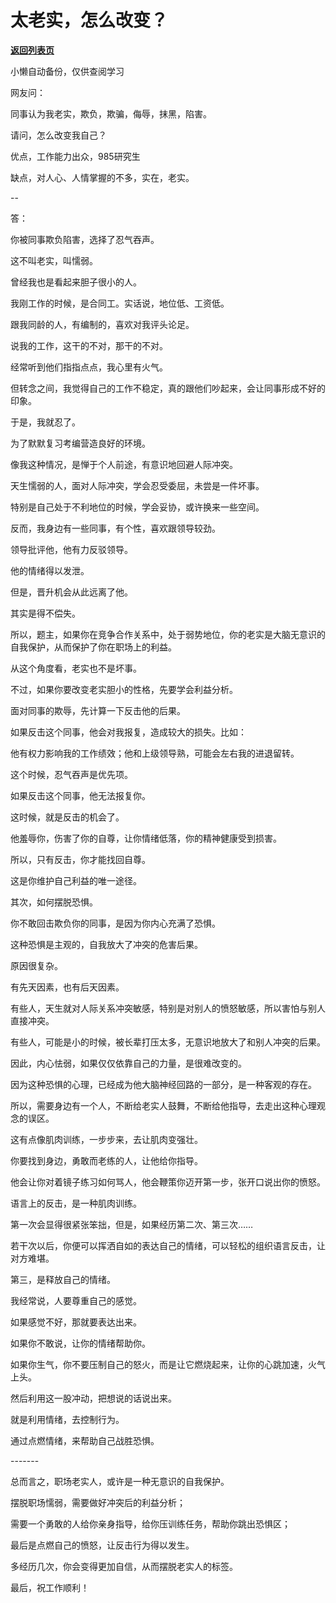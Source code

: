 # 太老实，怎么改变？

[**返回列表页**](/gzh/费曼的小茶馆)

小懒自动备份，仅供查阅学习

网友问：

同事认为我老实，欺负，欺骗，侮辱，抹黑，陷害。

请问，怎么改变我自己？

优点，工作能力出众，985研究生

缺点，对人心、人情掌握的不多，实在，老实。

\--  

答：

你被同事欺负陷害，选择了忍气吞声。

这不叫老实，叫懦弱。

曾经我也是看起来胆子很小的人。

我刚工作的时候，是合同工。实话说，地位低、工资低。

跟我同龄的人，有编制的，喜欢对我评头论足。

说我的工作，这干的不对，那干的不对。

经常听到他们指指点点，我心里有火气。

但转念之间，我觉得自己的工作不稳定，真的跟他们吵起来，会让同事形成不好的印象。

于是，我就忍了。

为了默默复习考编营造良好的环境。

像我这种情况，是惮于个人前途，有意识地回避人际冲突。

天生懦弱的人，面对人际冲突，学会忍受委屈，未尝是一件坏事。

特别是自己处于不利地位的时候，学会妥协，或许换来一些空间。

反而，我身边有一些同事，有个性，喜欢跟领导较劲。

领导批评他，他有力反驳领导。

他的情绪得以发泄。

但是，晋升机会从此远离了他。

其实是得不偿失。

所以，题主，如果你在竞争合作关系中，处于弱势地位，你的老实是大脑无意识的自我保护，从而保护了你在职场上的利益。

从这个角度看，老实也不是坏事。

不过，如果你要改变老实胆小的性格，先要学会利益分析。

面对同事的欺辱，先计算一下反击他的后果。

如果反击这个同事，他会对我报复，造成较大的损失。比如：

他有权力影响我的工作绩效；他和上级领导熟，可能会左右我的进退留转。

这个时候，忍气吞声是优先项。

如果反击这个同事，他无法报复你。

这时候，就是反击的机会了。

他羞辱你，伤害了你的自尊，让你情绪低落，你的精神健康受到损害。

所以，只有反击，你才能找回自尊。

这是你维护自己利益的唯一途径。

其次，如何摆脱恐惧。

你不敢回击欺负你的同事，是因为你内心充满了恐惧。

这种恐惧是主观的，自我放大了冲突的危害后果。

原因很复杂。

有先天因素，也有后天因素。

有些人，天生就对人际关系冲突敏感，特别是对别人的愤怒敏感，所以害怕与别人直接冲突。

有些人，可能是小的时候，被长辈打压太多，无意识地放大了和别人冲突的后果。

因此，内心怯弱，如果仅仅依靠自己的力量，是很难改变的。

因为这种恐惧的心理，已经成为他大脑神经回路的一部分，是一种客观的存在。

所以，需要身边有一个人，不断给老实人鼓舞，不断给他指导，去走出这种心理观念的误区。

这有点像肌肉训练，一步步来，去让肌肉变强壮。

你要找到身边，勇敢而老练的人，让他给你指导。

他会让你对着镜子练习如何骂人，他会鞭策你迈开第一步，张开口说出你的愤怒。

语言上的反击，是一种肌肉训练。

第一次会显得很紧张笨拙，但是，如果经历第二次、第三次……

若干次以后，你便可以挥洒自如的表达自己的情绪，可以轻松的组织语言反击，让对方难堪。

第三，是释放自己的情绪。

我经常说，人要尊重自己的感觉。

如果感觉不好，那就要表达出来。

如果你不敢说，让你的情绪帮助你。

如果你生气，你不要压制自己的怒火，而是让它燃烧起来，让你的心跳加速，火气上头。

然后利用这一股冲动，把想说的话说出来。

就是利用情绪，去控制行为。

通过点燃情绪，来帮助自己战胜恐惧。

\-------

总而言之，职场老实人，或许是一种无意识的自我保护。

摆脱职场懦弱，需要做好冲突后的利益分析；

需要一个勇敢的人给你亲身指导，给你压训练任务，帮助你跳出恐惧区；

最后是点燃自己的愤怒，让反击行为得以发生。

多经历几次，你会变得更加自信，从而摆脱老实人的标签。

最后，祝工作顺利！

